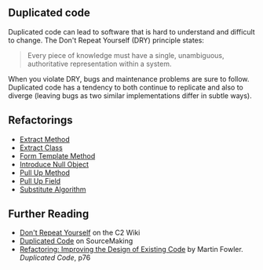 ## Duplicated code

Duplicated code can lead to software that is hard to understand and difficult to change. The Don't Repeat Yourself (DRY) principle states:

> Every piece of knowledge must have a single, unambiguous, authoritative representation within a system.

When you violate DRY, bugs and maintenance problems are sure to follow. Duplicated code has a tendency to both continue to replicate and also to diverge (leaving bugs as two similar implementations differ in subtle ways).

## Refactorings

*   [Extract Method](http://sourcemaking.com/refactoring/extract-method)
*   [Extract Class](http://sourcemaking.com/refactoring/extract-class)
*   [Form Template Method](http://sourcemaking.com/refactoring/form-template-method)
*   [Introduce Null Object](http://sourcemaking.com/refactoring/introduce-null-object)
*   [Pull Up Method](http://sourcemaking.com/refactoring/pull-up-method)
*   [Pull Up Field](http://sourcemaking.com/refactoring/pull-up-field)
*   [Substitute Algorithm](http://sourcemaking.com/refactoring/substitute-algorithm)

## Further Reading

*   [Don't Repeat Yourself](http://c2.com/cgi/wiki?DontRepeatYourself) on the C2 Wiki
*   [Duplicated Code](http://sourcemaking.com/refactoring/duplicated-code) on SourceMaking
*   [Refactoring: Improving the Design of Existing Code](http://www.amazon.com/Refactoring-Improving-Design-Existing-Code/dp/0201485672) by Martin Fowler. _Duplicated Code_, p76
